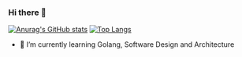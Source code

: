 ### Hi there 👋

[![Anurag's GitHub stats](https://github-readme-stats.vercel.app/api?username=hoach-linux&count_private=true&show_icons=true)](https://github.com/anuraghazra/github-readme-stats) 
[![Top Langs](https://github-readme-stats.vercel.app/api/top-langs/?username=hoach-linux&layout=compact&count_private=true&show_icons=true)](https://github.com/anuraghazra/github-readme-stats)

- 🌱 I’m currently learning Golang, Software Design and Architecture

